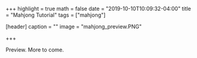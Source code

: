 +++
highlight = true
math = false
date = "2019-10-10T10:09:32-04:00"
title = "Mahjong Tutorial"
tags = ["mahjong"]

[header]
  caption = ""
  image = "mahjong_preview.PNG"

+++

<!--more-->
Preview. More to come.


